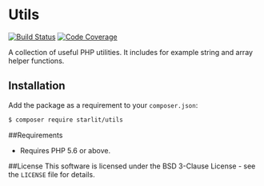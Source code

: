 # Utils

[![Build Status](https://travis-ci.org/starweb/starlit-utils.svg?branch=master)](https://travis-ci.org/starweb/starlit-utils)
[![Code Coverage](https://scrutinizer-ci.com/g/starweb/starlit-utils/badges/coverage.png?b=master)](https://scrutinizer-ci.com/g/starweb/starlit-utils/?branch=master)

A collection of useful PHP utilities. It includes for example string and array helper functions.

## Installation
Add the package as a requirement to your `composer.json`:
```bash
$ composer require starlit/utils
```

##Requirements
- Requires PHP 5.6 or above.

##License
This software is licensed under the BSD 3-Clause License - see the `LICENSE` file for details.
